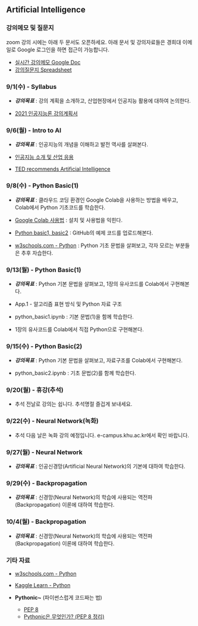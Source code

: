 ## Artificial Intelligence

### 강의메모 및 질문지

zoom 강의 시에는 아래 두 문서도 오픈하세요. 
아래 문서 및 강의자료들은 경희대 이메일로 Google 로그인을 하면 접근이 가능합니다.

* [실시간 강의메모 Google Doc](https://docs.google.com/document/d/1j9M9fUVV00nIqfAcCgJIv39C9kBlE7_dbp-_Dn9lGAI)
* [강의질문지 Spreadsheet](https://docs.google.com/spreadsheets/d/1ycRpgNQ_74vtBtou3lds-UU52QI8AwGvHm45ah58Whc)



### 9/1(수) - Syllabus

* ___강의목표___ : 강의 계획을 소개하고, 산업현장에서 인공지능 활용에 대하여 논의한다.

* [2021 인공지능론 강의계획서](https://sugang.khu.ac.kr/core?attribute=lectPlan&p_year=2021&p_term=20&p_teach=027799&p_code=IE32300&p_subjt=IE323&lang=ko&loginYn=N&schedule_cd=hakbu&fake=1630693292972)



### 9/6(월) - Intro to AI

* ___강의목표___ : 인공지능의 개념을 이해하고 발전 역사를 살펴본다.

* [인공지능 소개 및 산업 응용](https://drive.google.com/file/d/1EPEzr8EVDPiRBgUJ3Y7gN9u-gXM90Q2N/view?usp=sharing)

* [TED recommends Artificial Intelligence](https://cooltool.com/blog/7-best-ted-videos-about-artificial-intelligence)



### 9/8(수) - Python Basic(1)

* ___강의목표___ : 클라우드 코딩 환경인 Google Colab을 사용하는 방법을 배우고, Colab에서 Python 기초코드를 학습한다.

* [Google Colab 사용법](https://docs.google.com/document/d/1dNI-H5wLt23CE1kA0C7XHus5Z04WcYLFdqRtiKh4sfQ/edit) : 설치 및 사용법을 익힌다.

* [Python basic1, basic2](https://github.com/jjyjung/python) : GitHub의 예제 코드를 업로드해본다.

* [w3schools.com - Python](https://www.w3schools.com/python/) : Python 기초 문법을 살펴보고, 각자 모르는 부분들은 추후 자습한다.



### 9/13(월) - Python Basic(1)

* ___강의목표___ : Python 기본 문법을 살펴보고, 1장의 유사코드를 Colab에서 구현해본다.

* App.1 - 알고리즘 표현 방식 및 Python 자료 구조

* python_basic1.ipynb : 기본 문법(1)을 함께 학습한다.

* 1장의 유사코드를 Colab에서 직접 Python으로 구현해본다.



### 9/15(수) - Python Basic(2)

* ___강의목표___ : Python 기본 문법을 살펴보고, 자료구조를 Colab에서 구현해본다.

* python_basic2.ipynb : 기초 문법(2)를 함께 학습한다.



### 9/20(월) - 휴강(추석)

* 추석 전날로 강의는 쉽니다. 추석명절 즐겁게 보내세요. 



### 9/22(수) - Neural Network(녹화)

* 추석 다음 날은 녹화 강의 예정입니다. e-campus.khu.ac.kr에서 확인 바랍니다.



### 9/27(월) - Neural Network

* ___강의목표___ : 인공신경망(Artificial Neural Network)의 기본에 대하여 학습한다.



### 9/29(수) - Backpropagation	

* ___강의목표___ : 신경망(Neural Network)의 학습에 사용되는 역전파(Backpropagation) 이론에 대하여 학습한다.



### 10/4(월) - Backpropagation	

* ___강의목표___ : 신경망(Neural Network)의 학습에 사용되는 역전파(Backpropagation) 이론에 대하여 학습한다.



### 기타 자료
* [w3schools.com - Python](https://www.w3schools.com/python/)

* [Kaggle Learn - Python](https://www.kaggle.com/learn/python/)

* __Pythonic~__ (파이썬스럽게 코드짜는 법)
  - [PEP 8](https://www.python.org/dev/peps/pep-0008/)
  - [Pythonic은 무엇인가? (PEP 8 정리)](https://codechacha.com/ko/pythonic-and-pep8/)

